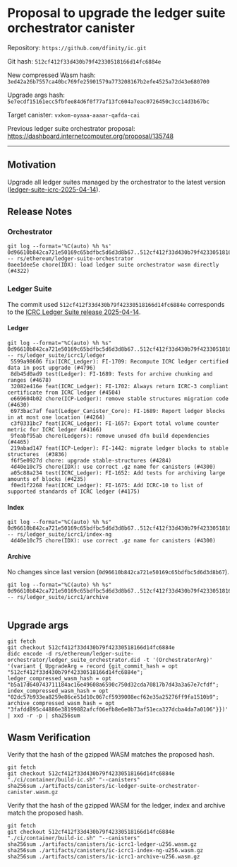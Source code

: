 # Proposal to upgrade the ledger suite orchestrator canister

Repository: `https://github.com/dfinity/ic.git`

Git hash: `512cf412f33d430b79f42330518166d14fc6884e`

New compressed Wasm hash: `3ed42a26b7557ca40bc769fe25901579a773208167b2efe4525a72d43e680700`

Upgrade args hash: `5e7ecdf15161ecc5fbfee84d6f0f77af13fc604a7eac0726450c3cc14d3b67bc`

Target canister: `vxkom-oyaaa-aaaar-qafda-cai`

Previous ledger suite orchestrator proposal: https://dashboard.internetcomputer.org/proposal/135748

---

## Motivation

Upgrade all ledger suites managed by the orchestrator to the latest
version ([ledger-suite-icrc-2025-04-14](https://github.com/dfinity/ic/releases/tag/ledger-suite-icrc-2025-04-14)).

## Release Notes

### Orchestrator

```
git log --format='%C(auto) %h %s' 0d96610b842ca721e50169c65bdfbc5d6d3d8b67..512cf412f33d430b79f42330518166d14fc6884e -- rs/ethereum/ledger-suite-orchestrator
0aee1dee5e chore(IDX): load ledger suite orchestrator wasm directly (#4322)
 ```

### Ledger Suite

The commit used `512cf412f33d430b79f42330518166d14fc6884e` corresponds to
the [ICRC Ledger Suite release 2025-04-14](https://github.com/dfinity/ic/releases/tag/ledger-suite-icrc-2025-04-14).

#### Ledger

```
git log --format="%C(auto) %h %s" 0d96610b842ca721e50169c65bdfbc5d6d3d8b67..512cf412f33d430b79f42330518166d14fc6884e -- rs/ledger_suite/icrc1/ledger
 5599a98606 fix(ICRC_Ledger): FI-1709: Recompute ICRC ledger certified data in post upgrade (#4796)
 8db45d0ad9 test(Ledger): FI-1689: Tests for archive chunking and ranges (#4678)
 32082e416e feat(ICRC_Ledger): FI-1702: Always return ICRC-3 compliant certificate from ICRC ledger (#4504)
 e669604b02 chore(ICP-Ledger): remove stable structures migration code (#4630)
 6973bac7af feat(Ledger_Canister_Core): FI-1689: Report ledger blocks in at most one location (#4264)
 c3f0331bc7 feat(ICRC_Ledger): FI-1657: Export total volume counter metric for ICRC ledger (#4166)
 9feabf95ab chore(Ledgers): remove unused dfn build dependencies (#4465)
 219abad147 feat(ICP-Ledger): FI-1442: migrate ledger blocks to stable structures  (#3836)
 f6f5e0927d chore: upgrade stable-structures (#4284)
 4d40e10c75 chore(IDX): use correct .gz name for canisters (#4300)
 a05c88a234 test(ICRC_Ledger): FI-1652: Add tests for archiving large amounts of blocks (#4235)
 f0ed1f2268 feat(ICRC_Ledger): FI-1675: Add ICRC-10 to list of supported standards of ICRC ledger (#4175)
```

#### Index

```
git log --format="%C(auto) %h %s" 0d96610b842ca721e50169c65bdfbc5d6d3d8b67..512cf412f33d430b79f42330518166d14fc6884e -- rs/ledger_suite/icrc1/index-ng
 4d40e10c75 chore(IDX): use correct .gz name for canisters (#4300)
```

#### Archive

No changes since last version (`0d96610b842ca721e50169c65bdfbc5d6d3d8b67`).


```
git log --format="%C(auto) %h %s" 0d96610b842ca721e50169c65bdfbc5d6d3d8b67..512cf412f33d430b79f42330518166d14fc6884e -- rs/ledger_suite/icrc1/archive
 
```

## Upgrade args

```
git fetch
git checkout 512cf412f33d430b79f42330518166d14fc6884e
didc encode -d rs/ethereum/ledger-suite-orchestrator/ledger_suite_orchestrator.did -t '(OrchestratorArg)' '(variant { UpgradeArg = record {git_commit_hash = opt "512cf412f33d430b79f42330518166d14fc6884e"; ledger_compressed_wasm_hash = opt "b5a17d640743711184ac16e49608a6590c750d32cda70817b7d43a3a67e7cfdf"; index_compressed_wasm_hash = opt "02dc57b933ea8259e86ce51d10c067cf5939008ecf62e35a25276ff9fa1510b9"; archive_compressed_wasm_hash = opt "3fafdd895c44886e38199882afcf06efb8e6e0b73af51eca327dcba4da7a0106"}})' | xxd -r -p | sha256sum
```

## Wasm Verification

Verify that the hash of the gzipped WASM matches the proposed hash.

```
git fetch
git checkout 512cf412f33d430b79f42330518166d14fc6884e
"./ci/container/build-ic.sh" "--canisters"
sha256sum ./artifacts/canisters/ic-ledger-suite-orchestrator-canister.wasm.gz
```

Verify that the hash of the gzipped WASM for the ledger, index and archive match the proposed hash.

```
git fetch
git checkout 512cf412f33d430b79f42330518166d14fc6884e
"./ci/container/build-ic.sh" "--canisters"
sha256sum ./artifacts/canisters/ic-icrc1-ledger-u256.wasm.gz
sha256sum ./artifacts/canisters/ic-icrc1-index-ng-u256.wasm.gz
sha256sum ./artifacts/canisters/ic-icrc1-archive-u256.wasm.gz
```
